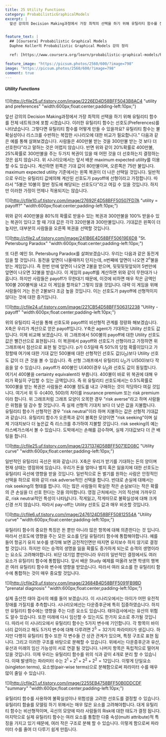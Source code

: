```yaml
---
title: 25 Utility Functions
category: ProbabilisticGraphicalModels
excerpt: |
  앞선 강의의 Decision Making과정에서 가장 최적의 선택을 하기 위해 유틸리티 함수를 전체 네트워크에 포함 시켰습니다. 이러한 유틸리티 함수는 선호도(Preferences)를 나타냈습니다. 


feature_text: |
  ## [Coursera] Probabilistic Graphical Models
  Daphne Koller의 Probabilistic Graphical Models 강의 정리

  ref: [https://www.coursera.org/learn/probabilistic-graphical-models/home](https://www.coursera.org/learn/probabilistic-graphical-models/home "coursera")

feature_image: "https://picsum.photos/2560/600/?image=798"
image: "https://picsum.photos/2560/600/?image=798"
comment: true
---
```



##### Utility Functions

![](http://cfile25.uf.tistory.com/image/2226ED4D58BFF5043B8AC4 "utility and preferences" "width:600px;float:center;padding-left:10px;")

앞선 강의의 Decision Making과정에서 가장 최적의 선택을 하기 위해 유틸리티 함수를 전체 네트워크에 포함 시켰습니다. 이러한 유틸리티 함수는 선호도(Preferences)를 나타냈습니다. 그렇다면 유틸리티 함수를 어떻게 만들 수 있을까요? 유틸리티 함수는 불확실성이나 리스크를 수반하는 복잡한 시나리오에 대한 비교가 필요합니다." 다음과 같은 예를 통해 살펴보겠습니다. 사람들은 400만불 받는 것을 300만불 받는 것 보다 더 선호한다"라고 말하는 것은 어렵지 않습니다. 반면 위와 같이 20%확률로 400만불, 25%확률로 300만불을 주는 두가지 복권이 있을 때 어떤 것을 더 선호하는지 결정하는 것은 쉽지 않습니다. 위 시나리오에서는 앞서 배운 maximum expected utility를 이용 할 수도 있습니다. 계산하면 왼쪽은 기대 값이 80만불이며, 오른쪽은 75만 불입니다. maximum expected utility 기준에서는 왼쪽 복권이 더 나은 선택일 것입니다. 일반적으로 우리는 유틸리티 값에의해 계산된 선호도가 payoff에 선형이라고 가정합니다. 따라서 "5불은 10불의 절반 정도에 해당되는 선호도다"라고 여길 수 있을 것입니다. 하지만 이러한 가정이 언제나 적용되지는 않습니다.

![](http://cfile10.uf.tistory.com/image/27692F4D58BFF50507FD7A "utility = payoff?" "width:600px;float:center;padding-left:10px;")

위와 같이 400만불을 80%의 확률로 받을수 있는 복권과 300만불을 100% 받을수 있는 복권이 있다고 할 때 기대 값은 각각 320만불과 300만불입니다. 기대값은 왼쪽이 더 높지만, 대부분의 사람들을 오른쪽 복권을 선택할 것입니다. 

![](http://cfile2.uf.tistory.com/image/241B6E4D58BFF50619E6D8 "St. Petersburg Paradox" "width:600px;float:center;padding-left:10px;")

또 다른 예인 St. Petersburg Paradox를 살펴보겠습니다. 우리는 다음과 같은 동전게임을 할 것입니다. 동전을 앞면이 나올때까지 던지는데, n번째에 앞면이 나오면 $2^n$불을 받는 게임입니다. 즉 한번 만에 앞면이 나오면 2불을 받으며, 뒷뒷뒷뒷앞되어 5번만에 앞면이 나오면 32불을 받습니다. 이 게임의 payoff를 계산하면 위와 같이 무한대가 나옵니다. 하지만 사람들은 payoff가 무한대기 때문에, 이것에 비하면 매우 작은 금액인 100불 200불씩을 내고 이 게임을 할까요? 그렇지 않을 것입니다. 대략 이 게임을 위해 사람들이 거는 돈은 2불보다 조금 높을 것입니다. 이는 선호도가 payoff에 선형적이지 않다는 것에 대한 증거입니다.

![](http://cfile24.uf.tistory.com/image/221CB54D58BFF506312238 "Utility - payoff" "width:600px;float:center;padding-left:10px;")

위의 유틸리티 곡선을 통해 선호도와 payoff의 비선형적 관계를 정량화 해보겠습니다. X축은 우리가 계산으로 얻은 payoff입니다. Y축은 agent가 기대하는 Utility 선호도 값입니다. 이제 비교해 보겠습니다. 위 그래프에서 500불의 payoff에 대한 Utility 선호도 값은 빨간선으로 표현됩니다. 이 복권에서 payoff와 선호도가 선형이라고 가정하면 위 그래프에서 점선으로 표현 될 것입니다. p가 0.5일때 즉 50%의 당첨 확률이있다고 가정할때 여기에 대한 기대 값인 500불에 대한 선형적인 선호도 값($U_D$)보다 Utility 선호도 값이 더 큰 것을 볼 수 있습니다. 즉 선형 그래프에서 유틸리티 $U_D$가 U(500)보다 작음을 알 수 있습니다. payoff가 400불인 U(400)경우 $U_D$와 선호도 값이 동일합니다. 여기서 400불을 certainty equivalent라 부릅니다. 400불이 바로 위 복권에 대해 우리가 확실히 구입할 수 있는 금액입니다. 즉 위 유틸리티 선호도에서는 0.5%확률로 1000불을 받는 복권은 사람들은 400불 정도를 내고 구매하는 것이 적당하다 여길 것입니다. 여기서 위 두 수(400, 500)의 차이를 insurance premium 또는 risk premium이라 합니다. 위 그래프처럼 그래프 모양이 오목한 경우 "risk averse"라고 하며 사람들은 위험을 덜 감수 할 것입니다. 즉 실제 선형적 기대치 보다 더 낮은 값을 지불합니다. 유틸리티 함수가 선형적인 경우 "risk neutral"이라 하며 지불하는 값은 선형적 기대값과 같습니다. 유틸리티 함수가 오른쪽과 같이 볼록한 모양이면 "risk seeking"이며 실제 기대치보다 더 높은값 즉 리스크를 추가하여 지불할 것입니다. risk seeking의 예는 라스베가스에서 볼 수 있습니다. 도박에서는 손해를 감수하며, 실제 기대값보다 더 큰 배팅을 합니다.

![](http://cfile25.uf.tistory.com/image/2371374D58BFF5071ED08C "Utility curve" "width:600px;float:center;padding-left:10px;")

일반적인 유틸리티 곡선은 위와 같습니다. X축은 우리가 받기를 기대하는 돈의 양이며 현재 상태는 영점위에 있습니다. 우리가 돈을 얼마나 벌지 혹은 잃을지에 대한 선호도는 유틸리티 곡선에 영향을 받을 것입니다. 일반적으로 돈 벌기를 원하는 사람은 안정적인 선택을 하므로 위와 같이 risk adverse적인 선택을 합니다. 반대로 손실에 대해서는 risk seeking의 형태를 띕니다. 이는 많은 사람들이 확실한 작은 손실보다는 작은 확률의 큰 손실을 더 선호 한다는 것을 의미합니다. 영점 근처에서는 거의 직선에 가까우므로, risk neutral적인 특성이 나타납니다. 작게잃고, 작게따므로 불확실성에 대해 크게 신경 쓰지 않습니다. 따라서 pay-off는 Utility 선호도 값과 매우 비슷할 것입니다. 

![](http://cfile6.uf.tistory.com/image/2476124D58BFF50812554A "Utility curve" "width:600px;float:center;padding-left:10px;")

유틸리티 함수의 중요한 특징은 돈 뿐만 아니라 많은 항목에 대해 의존한다는 것 입니다. 따라서 선호도에 영향을 주는 모든 요소를 단일 유틸리티 함수에 통합해야합니다. 예를들어 항공기 유지 보수를 생각해 보면 금전적인면만 따지면 유지보수 하지 않기로 결정 할 것입니다. 하지만 이는 승객의 생명을 잃을 확률도 증가하게 되는로 승객의 생명이라는 요소도 고려해야합니다. 비단 대기업 뿐만아니라 우리의 일반적인 결정에서도 여러 요소가 유틸리티 함수에 통합됩니다. 앞서 배운 Study 예제를 떠올려 보면 학생의 행복은 여러 유틸리티 함수와 변수에 영향을 받았습니다. 따라서 여러 요소를 한 유틸리티 함수에 통합하는 것이 매우 중요할 것입니다.     

![](http://cfile29.uf.tistory.com/image/23684B4D58BFF5091FB9BD "prenatal diagnosis" "width:600px;float:center;padding-left:10px;")

실제 출산전 태아 검사의 예를 들어 보겠습니다. 이 시나리오에서는 아이가 어떤 유전적 장애를 가질지를 추측합니다. 시나리오에선는 다운증후군에 특히 집중하였습니다. 하지만 유틸리티 함수에는 영향을 주는 다른 요소도 있습니다. 태아검사에서는 유산의 위험도 알수 있습니다. 또한 미래에 다시 임신할 수 있는지도 한가지 요소로 추가될 것입니다. 따라서 이 시나리오에서 유틸리티 함수는 5가지 변수에 기인합니다. 각 항목이 바이너리 값이라고 해도 5가지 변수에 대해 다루려면 $2^5=32$가지 파라미터가 생깁니다. 하지만 다행히 유틸리티 함수 또한 각 변수들 간 상관 관계가 있으며, 특정 구조로 표현 됩니다. 그리고 이러한 구조를 바탕으로 분해할 수 있습니다. 위에서는 다운증후군과 유산, 유산과 미래의 임신 가능성이 서로 연결 될 것입니다. 나머지 항목은 독립적으로 떨어져 있을 것입니다. 이제 우리는 유틸리티 함수를 위의 식과 같이 4개로 분리 할 수 있습니다. 이때 발생하는 파라미터 수는 $2^1+2^1+2^2+2^2=12$입니다. 이렇게 단일요소(singleton terms), 요소쌍(pair-wise terms)으로 분해함으로써 파라미터 수를 매우 많이 줄일 수 있습니다.

![](http://cfile21.uf.tistory.com/image/2255EB4758BFF50B0DDCDF "summary" "width:600px;float:center;padding-left:10px;")

유틸리티 함수를 사용하여 불확실성이나 위험성을 고려한 선호도를 결정할 수 있습니다. 유틸리티 함술를 모델링 하기 위해서는 매우 많은 요소를 고려해야합니다. 대게 유틸리티 함수는 비선형적이며, 곡선의 모양에 따라 사람들의 Risk에 대한 태도가 결정 됩니다. 마지막으로 실제 유틸리티 함수는 여러 요소를 통합한 다중 속성(multi attribute)적 특징을 가지고 있기 때문에, 여러 작은 구조로 분해 할 수 있습니다. 이렇게 함으로써 파라미터 수를 줄여 더 다루기 쉽게 만듭니다.   